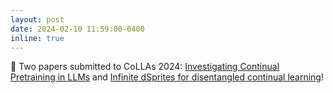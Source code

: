 ```yaml
---
layout: post
date: 2024-02-10 11:59:00-0400
inline: true
---
```

📝  Two papers submitted to CoLLAs 2024: [Investigating Continual Pretraining in LLMs](https://arxiv.org/html/2402.17400v1) and [Infinite dSprites for disentangled continual learning](https://arxiv.org/abs/2312.16731)!
